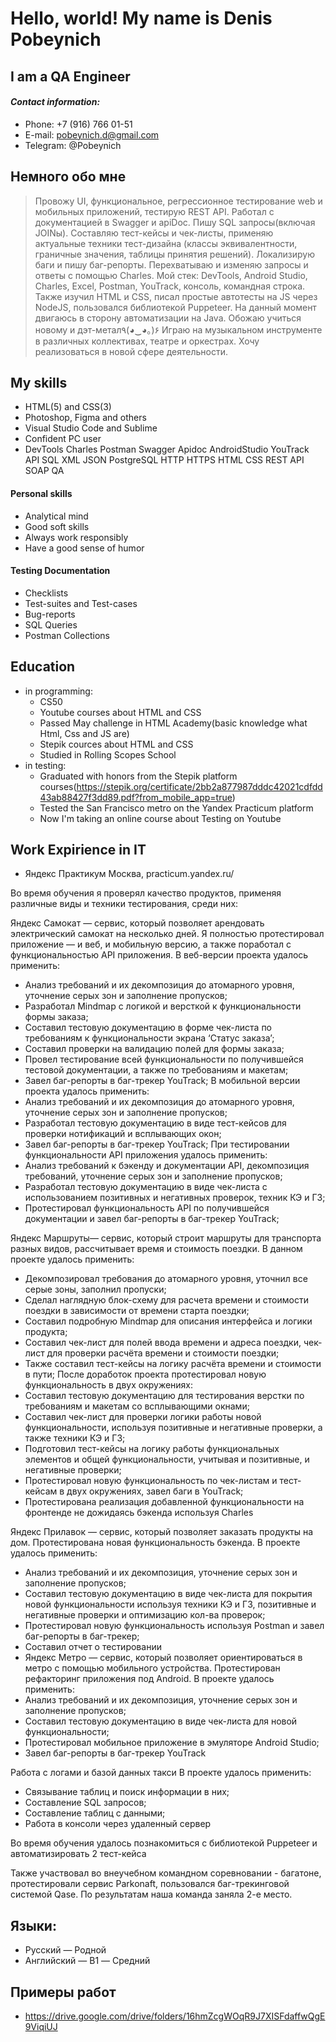 # Hello, world! My name is Denis Pobeynich

## I am a QA Engineer

#### *Contact information:*
  * Phone: +7 (916) 766 01-51
  * E-mail: pobeynich.d@gmail.com
  * Telegram: @Pobeynich

## Немного обо мне
> Провожу UI, функциональное, регрессионное тестирование web и мобильных приложений, тестирую REST API. Работал с документацией в Swagger и apiDoc. Пишу SQL запросы(включая JOINы). Составляю тест-кейсы и чек-листы, применяю актуальные техники тест-дизайна (классы эквивалентности, граничные значения, таблицы принятия решений). Локализирую баги и пишу баг-репорты. Перехватываю и изменяю запросы и ответы с помощью Charles. Мой стек: DevTools, Android Studio, Charles, Excel, Postman, YouTrack, консоль, командная строка. Также изучил HTML и CSS, писал простые автотесты на JS через NodeJS, пользовался библиотекой Puppeteer. На данный момент двигаюсь в сторону автоматизации на Java. Обожаю учиться новому и дэт-метал٩(◕‿◕｡)۶ Играю на музыкальном инструменте в различных коллективах, театре и оркестрах. Хочу реализоваться в новой сфере деятельности.

## My skills
* HTML(5) and CSS(3)
* Photoshop, Figma and others 
* Visual Studio Code and Sublime
* Confident PC user
* DevTools
Charles
Postman
Swagger
Apidoc
AndroidStudio
YouTrack
API
SQL
XML
JSON
PostgreSQL
HTTP
HTTPS
HTML
CSS
REST API
SOAP
QA


#### Personal skills
* Analytical mind
* Good soft skills
* Always work responsibly
* Have a good sense of humor

#### Testing Documentation
* Checklists
* Test-suites and Test-cases
* Bug-reports
* SQL Queries
* Postman Collections



## Education 
* in programming: 
  * CS50
  * Youtube courses about HTML and CSS
  * Passed May challenge in HTML Academy(basic 
  knowledge what Html, Css and JS are) 
  * Stepik cources about HTML and CSS
  * Studied in Rolling Scopes School 
* in testing:
  * Graduated with honors from the Stepik platform courses(https://stepik.org/certificate/2bb2a877987dddc42021cdfdd43ab88427f3dd89.pdf?from_mobile_app=true)
  * Tested the San Francisco metro on the Yandex Practicum platform
  * Now I'm taking an online course about Testing on Youtube
  

## Work Expirience in IT
* Яндекс Практикум
Москва, practicum.yandex.ru/

Во время обучения я проверял качество продуктов, применяя различные виды и техники тестирования, среди них:

Яндекс Самокат — сервис, который позволяет арендовать электрический самокат на несколько дней. Я полностью протестировал приложение — и веб, и мобильную версию, а также поработал с функциональностью API приложения.
В веб-версии проекта удалось применить:
* Анализ требований и их декомпозиция до атомарного уровня, уточнение серых зон и заполнение пропусков;
* Разработал Mindmap с логикой и версткой к функциональности формы заказа;
* Составил тестовую документацию в форме чек-листа по требованиям к функциональности экрана ‘Статус заказа’;
* Составил проверки на валидацию полей для формы заказа;
* Провел тестирование всей функциональности по получившейся тестовой документации, а также по требованиям и макетам;
* Завел баг-репорты в баг-трекер YouTrack;
В мобильной версии проекта удалось применить:
* Анализ требований и их декомпозиция до атомарного уровня, уточнение серых зон и заполнение пропусков;
* Разработал тестовую документацию в виде тест-кейсов для проверки нотификаций и всплывающих окон;
* Завел баг-репорты в баг-трекер YouTrack;
При тестировании функциональности API приложения удалось применить:
* Анализ требований к бэкенду и документации API, декомпозиция требований, уточнение серых зон и заполнение пропусков;
* Разработал тестовую документацию в виде чек-листа с использованием позитивных и негативных проверок, техник КЭ и ГЗ;
* Протестировал функциональность API по получившейся документации и завел баг-репорты в баг-трекер YouTrack;

Яндекс Маршруты— сервис, который строит маршруты для транспорта разных видов, рассчитывает время и стоимость поездки. В данном проекте удалось применить:
* Декомпозировал требования до атомарного уровня, уточнил все серые зоны, заполнил пропуски;
* Сделал наглядную блок-схему для расчета времени и стоимости поездки в зависимости от времени старта поездки;
* Составил подробную Mindmap для описания интерфейса и логики продукта;
* Составил чек-лист для полей ввода времени и адреса поездки, чек-лист для проверки расчёта времени и стоимости поездки;
* Также составил тест-кейсы на логику расчёта времени и стоимости в пути;
После доработок проекта протестировал новую функциональность в двух окружениях:
* Составил тестовую документацию для тестирования верстки по требованиям и макетам со всплывающими окнами;
* Составил чек-лист для проверки логики работы новой функциональности, используя позитивные и негативные проверки, а также техники КЭ и ГЗ;
* Подготовил тест-кейсы на логику работы функциональных элементов и общей функциональности, учитывая и позитивные, и негативные проверки;
* Протестировал новую функциональность по чек-листам и тест-кейсам в двух окружениях, завел баги в YouTrack;
* Протестирована реализация добавленной функциональности на фронтенде не дожидаясь бэкенда используя Charles

Яндекс Прилавок — сервис, который позволяет заказать продукты на дом. Протестирована новая функциональность бэкенда. В проекте удалось применить:
* Анализ требований и их декомпозиция, уточнение серых зон и заполнение пропусков;
* Составил тестовую документацию в виде чек-листа для покрытия новой функциональности используя техники КЭ и ГЗ, позитивные и негативные проверки и оптимизацию кол-ва проверок;
* Протестировал новую функциональность используя Postman и завел баг-репорты в баг-трекер;
* Составил отчет о тестировании
* Яндекс Метро — сервис, который позволяет ориентироваться в метро с помощью мобильного устройства. Протестирован рефакторинг приложения под Android. В проекте удалось применить:
* Анализ требований и их декомпозиция, уточнение серых зон и заполнение пропусков;
* Составил тестовую документацию в виде чек-листа для новой функциональности;
* Протестировал мобильное приложение в эмуляторе Android Studio;
* Завел баг-репорты в баг-трекер YouTrack

Работа с логами и базой данных такси
В проекте удалось применить:
* Связывание таблиц и поиск информации в них;
* Составление SQL запросов;
* Составление таблиц с данными;
* Работа в консоли через удаленный сервер

Во время обучения удалось познакомиться с библиотекой Puppeteer и автоматизировать 2 тест-кейса

Также участвовал во внеучебном командном соревновании - багатоне, протестировали сервис Parkonaft, пользовался баг-трекинговой системой Qase. По результатам наша команда заняла 2-е место.

## Языки:
* Русский — Родной
* Английский — B1 — Средний

## Примеры работ
* https://drive.google.com/drive/folders/16hmZcgWOqR9J7XISFdaffwQgE9ViqiUJ
